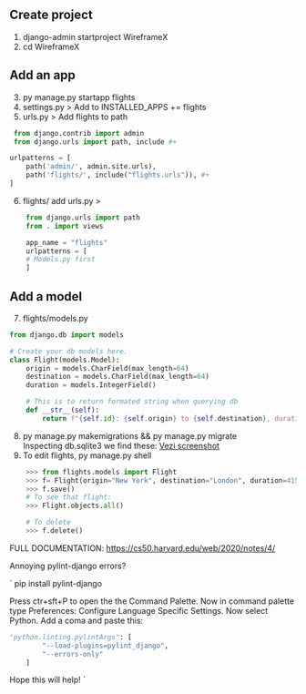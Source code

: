 ## Create project
1. django-admin startproject WireframeX
2. cd WireframeX

## Add an app
3. py manage.py startapp flights
4. settings.py > Add to INSTALLED_APPS += flights
5. urls.py > Add flights to path
```py
 from django.contrib import admin
 from django.urls import path, include #+

urlpatterns = [
    path('admin/', admin.site.urls),
    path('flights/', include("flights.urls")), #+
]

```
6. flights/ add urls.py > 
```py
    from django.urls import path
    from . import views

    app_name = "flights"
    urlpatterns = [
    # Models.py first
    ]

```
## Add a model
7. flights/models.py
```py
from django.db import models

# Create your db models here.
class Flight(models.Model):
    origin = models.CharField(max_length=64)
    destination = models.CharField(max_length=64)
    duration = models.IntegerField()

    # This is to return formated string when querying db
    def __str__(self):
        return f"{self.id}: {self.origin} to {self.destination}, duration {self.duration} min"
```
8. py manage.py makemigrations && py manage.py migrate  
    Inspecting db.sqlite3 we find these:
    [Vezi screenshot](https://prnt.sc/umujid)
9. To edit flights, py manage.py shell
```py
    >>> from flights.models import Flight   
    >>> f= Flight(origin="New York", destination="London", duration=415)
    >>> f.save()
    # To see that flight:
    >>> Flight.objects.all()

    # To delete
    >>> f.delete()
```

FULL DOCUMENTATION: https://cs50.harvard.edu/web/2020/notes/4/

Annoying pylint-django errors?   

`
pip install pylint-django   


Press ctr+sft+P to open the the Command Palette. Now in command palette type Preferences: Configure Language Specific Settings. Now select Python. Add a coma and paste this:
```py
"python.linting.pylintArgs": [
        "--load-plugins=pylint_django",
        "--errors-only"
    ]
```


Hope this will help!
`